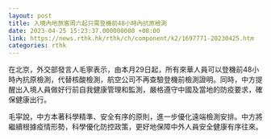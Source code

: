 ```yaml
---
layout: post
title: 入境內地旅客周六起只需登機前48小時內抗原檢測
date: 2023-04-25 15:23:37.000000000 +08:00
link: https://news.rthk.hk/rthk/ch/component/k2/1697771-20230425.htm
categories: rthk
---
```


在北京，外交部發言人毛寧表示，由本月29日起，所有來華人員可以登機前48小時內抗原檢測，代替核酸檢測，航空公司不再查驗登機前檢測證明。同時，中方提醒出入境人員做好行前自我健康管理和監測，嚴格遵守中國及當地的防疫要求，確保健康出行。

毛寜說，中方本著科學精準、安全有序的原則，進一步優化遠端檢測安排。中方將繼續根據疫情形勢，科學優化防控政策，更好地保障中外人員安全健康有序往來。
